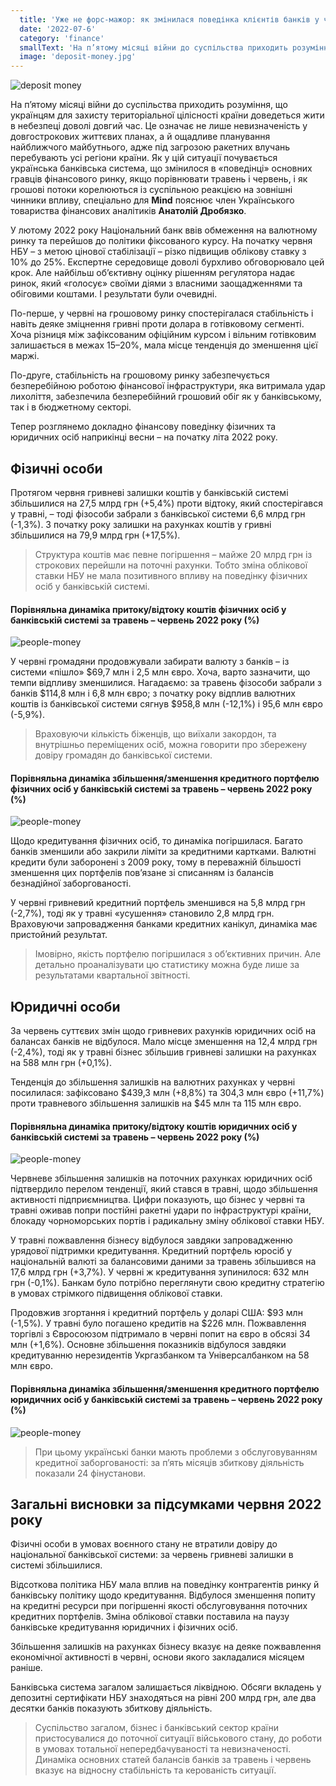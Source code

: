 ```yaml
---
  title: 'Уже не форс-мажор: як змінилася поведінка клієнтів банків у червні 2022 року?'
  date: '2022-07-6'
  category: 'finance'
  smallText: 'На п’ятому місяці війни до суспільства приходить розуміння, що українцям для захисту територіальної цілісності країни доведеться жити в небезпеці доволі довгий час. Це означає не лише невизначеність у довгострокових життєвих планах, а й ощадливе планування найближчого майбутнього ...'
  image: 'deposit-money.jpg'
---
```

![deposit money](deposit-money.jpg)

На п’ятому місяці війни до суспільства приходить розуміння, що українцям для захисту територіальної цілісності країни доведеться жити в небезпеці доволі довгий час. Це означає не лише невизначеність у довгострокових життєвих планах, а й ощадливе планування найближчого майбутнього, адже під загрозою ракетних влучань перебувають усі регіони країни. Як у цій ситуації почувається українська банківська система, що змінилося в «поведінці» основних гравців фінансового ринку, якщо порівнювати травень і червень, і як грошові потоки корелюються із суспільною реакцією на зовнішні чинники впливу, спеціально для __Mind__ пояснює член Українського товариства фінансових аналітиків **Анатолій Дробязко**.

У лютому 2022 року Національний банк ввів обмеження на валютному ринку та перейшов до політики фіксованого курсу. На початку червня НБУ – з метою цінової стабілізації – різко підвищив облікову ставку з 10% до 25%. Експертне середовище доволі бурхливо обговорювало цей крок. Але найбільш об’єктивну оцінку рішенням регулятора надає ринок, який  «голосує» своїми діями з власними заощадженнями та обіговими коштами. І результати були очевидні.

По-перше, у червні на грошовому ринку спостерігалася стабільність і навіть деяке зміцнення гривні проти долара в готівковому сегменті. Хоча різниця між зафіксованим офіційним курсом і вільним готівковим залишається в межах 15–20%, мала місце тенденція до зменшення цієї маржі.

По-друге, стабільність на грошовому ринку забезпечується безперебійною роботою фінансової інфраструктури, яка витримала удар лихоліття, забезпечила безперебійний грошовий обіг як у банківському, так і в бюджетному секторі.

Тепер розглянемо докладно фінансову поведінку фізичних та юридичних осіб наприкінці весни – на початку літа 2022 року.

## Фізичні особи

Протягом червня гривневі залишки коштів у банківській системі збільшилися на 27,5 млрд грн (+5,4%) проти відтоку, який спостерігався у травні, – тоді фізособи забрали з банківської системи 6,6 млрд грн (-1,3%). З початку року залишки на рахунках коштів у гривні збільшилися на 79,9 млрд грн (+17,5%).

>Структура коштів має певне погіршення – майже 20 млрд грн із строкових перейшли на поточні рахунки. Тобто зміна облікової ставки НБУ не мала позитивного впливу на поведінку фізичних осіб у банківській системі.

#### Порівняльна динаміка притоку/відтоку коштів фізичних осіб у банківській системі за травень – червень 2022 року (%)
![people-money](people-money.jpg)

У червні громадяни продовжували забирати валюту з банків – із системи «пішло» $69,7 млн і 2,5 млн євро. Хоча, варто зазначити, що темпи відпливу зменшилися. Нагадаємо: за травень фізособи забрали з банків $114,8 млн і 6,8 млн євро; з початку року відплив валютних коштів із банківської системи сягнув $958,8 млн (-12,1%) і 95,6 млн євро (-5,9%).

>Враховуючи кількість біженців, що виїхали закордон, та внутрішньо переміщених осіб, можна говорити про збережену довіру громадян до банківської системи.

#### Порівняльна динаміка збільшення/зменшення кредитного портфелю фізичних осіб у банківській системі за травень – червень 2022 року (%)
![people-money](people-money-2.jpg)

Щодо кредитування фізичних осіб, то динаміка погіршилася. Багато банків зменшили або закрили ліміти за кредитними картками. Валютні кредити були заборонені з 2009 року, тому в переважній більшості зменшення цих портфелів пов’язане зі списанням із балансів безнадійної заборгованості.

У червні гривневий кредитний портфель зменшився на 5,8 млрд грн (-2,7%), тоді як у травні «усушення» становило 2,8 млрд грн. Враховуючи запровадження банками кредитних канікул, динаміка має пристойний результат.

>Імовірно, якість портфелю погіршилася з об’єктивних причин. Але детально проаналізувати цю статистику можна буде лише за результатами квартальної звітності.

## Юридичні особи

За червень суттєвих змін щодо гривневих рахунків юридичних осіб на балансах банків не відбулося. Мало місце зменшення на 12,4 млрд грн (-2,4%), тоді як у травні бізнес збільшив гривневі залишки на рахунках на 588 млн грн (+0,1%).

Тенденція до збільшення залишків на валютних рахунках у червні посилилася: зафіксовано $439,3 млн (+8,8%) та 304,3 млн євро (+11,7%) проти травневого збільшення залишків на $45 млн та 115 млн євро.

#### Порівняльна динаміка притоку/відтоку коштів юридичних осіб у банківській системі за травень – червень 2022 року (%) 
![people-money](people-money-3.jpg)

Червневе збільшення залишків на поточних рахунках юридичних осіб підтвердило перелом тенденції, який стався в травні, щодо збільшення активності підприємництва. Цифри показують, що бізнес у червні та травні оживав попри постійні ракетні удари по інфраструктурі країни, блокаду чорноморських портів і радикальну зміну облікової ставки НБУ.

У травні пожвавлення бізнесу відбулося завдяки запровадженню урядової підтримки кредитування. Кредитний портфель юросіб у національній валюті за балансовими даними за травень збільшився на 17,6 млрд грн (+3,7%). У червні ж кредитування зупинилося: 632 млн грн (-0,1%). Банкам було потрібно переглянути свою кредитну стратегію в умовах стрімкого підвищення облікової ставки.

Продовжив згортання і кредитний портфель у доларі США: $93 млн (-1,5%). У травні було погашено кредитів на $226 млн. Пожвавлення торгівлі з Євросоюзом підтримало в червні попит на євро в обсязі 34 млн (+1,6%). Основне збільшення показників відбулося завдяки кредитуванню нерезидентів Укргазбанком та Універсалбанком на 58 млн євро.

#### Порівняльна динаміка збільшення/зменшення кредитного портфелю юридичних осіб у банківській системі за травень – червень 2022 року (%)
![people-money](people-money-4.jpg)

>При цьому українські банки мають проблеми з обслуговуванням кредитної заборгованості: за п’ять місяців збиткову діяльність показали 24 фінустанови.

## Загальні висновки за підсумками червня 2022 року

Фізичні особи в умовах воєнного стану не втратили довіру до національної банківської системи: за червень гривневі залишки в системі збільшилися.

Відсоткова політика НБУ мала вплив на поведінку контрагентів ринку й банківську політику щодо кредитування. Відбулося зменшення попиту на кредитні ресурси при погіршенні якості обслуговування поточних кредитних портфелів. Зміна облікової ставки поставила на паузу банківське кредитування юридичних і фізичних осіб.

Збільшення залишків на рахунках бізнесу вказує на деяке пожвавлення економічної активності в червні, основи якого закладалися місяцем раніше.

Банківська система загалом залишається ліквідною. Обсяги вкладень у депозитні сертифікати НБУ знаходяться на рівні 200 млрд грн, але два десятки банків показують збиткову діяльність.

>Суспільство загалом, бізнес і банківський сектор країни пристосувалися до поточної ситуації військового стану, до роботи в умовах тотальної непередбачуваності та невизначеності. Динаміка основних статей балансів банків за травень і червень вказує на відносну стабільність та керованість ситуації.